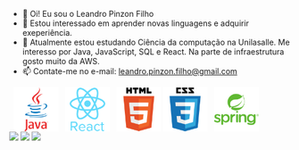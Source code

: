- 👋 Oi! Eu sou o Leandro Pinzon Filho
- 👀 Estou interessado em aprender novas linguagens e adquirir exeperiência.
- 🌱 Atualmente estou estudando Ciência da computação na Unilasalle. Me interesso por Java, JavaScript, SQL e React. Na parte de infraestrutura gosto muito da AWS.
- 📫 Contate-me no e-mail: leandro.pinzon.filho@gmail.com

  
  
  
<div style="display: inline-block; text-align: center;"> 
  <img align="center" alt="Leandro-Java" height="80" width="80" src="https://raw.githubusercontent.com/devicons/devicon/master/icons/java/java-original-wordmark.svg">
  <img align="center" alt="Leandro-React" height="80" width="80" src="https://raw.githubusercontent.com/devicons/devicon/master/icons/react/react-original-wordmark.svg">
  <img align="center" alt="Leandro-HTML" height="80" width="80" src="https://raw.githubusercontent.com/devicons/devicon/master/icons/html5/html5-original-wordmark.svg">
  <img align="center" alt="Leandro-CSS" height="80" width="80" src="https://raw.githubusercontent.com/devicons/devicon/master/icons/css3/css3-original-wordmark.svg">
  <img align="center" alt="Leandro-Spring" height="80" width="80" src="https://raw.githubusercontent.com/devicons/devicon/master/icons/spring/spring-original-wordmark.svg">
</div>




<div>
  <a href="https://www.linkedin.com/in/leandro-pinzon-filho-784551205/" target="_blank"><img src="https://img.shields.io/badge/-LinkedIn-%230077B5?style=for-the-badge&logo=linkedin&logoColor=white" target="_blank"></a> 
   <a href = "mailto:Leandro.pinzon.filho@gmail.com"><img src="https://img.shields.io/badge/-Gmail-%23333?style=for-the-badge&logo=gmail&logoColor=white" target="_blank"></a>
  <a href="https://www.instagram.com/leandropinzonfilho/" target="_blank"><img src="https://img.shields.io/badge/-Instagram-%23E4405F?style=for-the-badge&logo=instagram&logoColor=white" target="_blank"></a>
</div>
